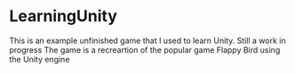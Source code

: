 # LearningUnity
This is an example unfinished game that I used to learn Unity. Still a work in progress
The game is a recreartion of the popular game Flappy Bird using the Unity engine
